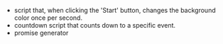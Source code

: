 <ul>
  <li>script that, when clicking the 'Start' button, changes the background color once per second.</li>
<li>countdown script that counts down to a specific event.</li>
  <li>promise generator</li>
</ul>
